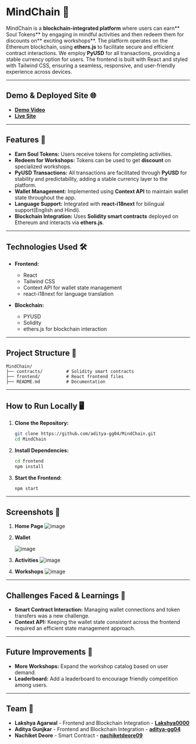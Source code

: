 # **MindChain 🎯**  
MindChain is a **blockchain-integrated platform** where users can earn** Soul Tokens** by engaging in mindful activities and then redeem them for discounts on** exciting workshops**. The platform operates on the Ethereum blockchain, using **ethers.js** to facilitate secure and efficient contract interactions. We employ **PyUSD** for all transactions, providing a stable currency option for users. The frontend is built with React and styled with Tailwind CSS, ensuring a seamless, responsive, and user-friendly experience across devices.

---

## **Demo & Deployed Site 🌐**  
- **[Demo Video](https://www.loom.com/share/ef1fa5de51c94bd0868c71f94e206632?sid=a2d206b3-a709-40d4-9564-992e5b01a124)**
- **[Live Site](https://mind-chain.vercel.app/)**

---

## **Features 🚀**  
- **Earn Soul Tokens:** Users receive tokens for completing activities.  
- **Redeem for Workshops:** Tokens can be used to get **discount** on specialized workshops.
- **PyUSD Transactions:** All transactions are facilitated through **PyUSD** for stability and predictability, adding a stable currency layer to the platform.
- **Wallet Management:** Implemented using **Context API** to maintain wallet state throughout the app.  
- **Language Support:** Integrated with **react-i18next** for bilingual support(English and Hindi).  
- **Blockchain Integration:** Uses **Solidity smart contracts** deployed on Ethereum and interacts via **ethers.js**.  

---

## **Technologies Used 🛠️**  
- **Frontend:**  
  - React  
  - Tailwind CSS  
  - Context API for wallet state management  
  - react-i18next for language translation  

- **Blockchain:**
  - PYUSD
  - Solidity  
  - ethers.js for blockchain interaction  

---

## **Project Structure 📂**  
```plaintext
MindChain/
├── contracts/         # Solidity smart contracts
├── frontend/          # React frontend files
├── README.md          # Documentation
```

---

## **How to Run Locally 🖥️**  

1. **Clone the Repository:**  
   ```bash
   git clone https://github.com/aditya-gg04/MindChain.git
   cd MindChain
   
2. **Install Dependencies:**  
   ```bash
   cd frontend
   npm install

3. **Start the Frontend:**  
   ```bash
   npm start

---

## **Screenshots 📸**

1. **Home Page**
   ![image](https://github.com/user-attachments/assets/656ef89c-41db-4f55-bb13-5421b2f894e7)

2. **Wallet**

   ![image](https://github.com/user-attachments/assets/b3bdc384-02c7-493c-ab82-94061f553c77)

4. **Activities**
   ![image](https://github.com/user-attachments/assets/49e800a9-7ef8-4504-b9c4-fd0f39d824fc)

5. **Workshops**
   ![image](https://github.com/user-attachments/assets/5290ff10-1bed-4e6b-b4d0-e73cfd2df857)

---

## **Challenges Faced & Learnings 🧠**
- **Smart Contract Interaction:** Managing wallet connections and token transfers was a new challenge.
- **Context API:** Keeping the wallet state consistent across the frontend required an efficient state management approach.

---

## **Future Improvements 🌱**
- **More Workshops:** Expand the workshop catalog based on user demand.
- **Leaderboard:** Add a leaderboard to encourage friendly competition among users.

---

## **Team 👥**
- **Lakshya Agarwal** - Frontend and Blockchain Integration - **[Lakshya0000](https://github.com/Lakshya0000)**
- **Aditya Gunjkar** - Frontend and Blockchain Integration - **[aditya-gg04](https://github.com/aditya-gg04)**
- **Nachiket Deore** - Smart Contract - **[nachiketdeore09](https://github.com/nachiketdeore09)**




